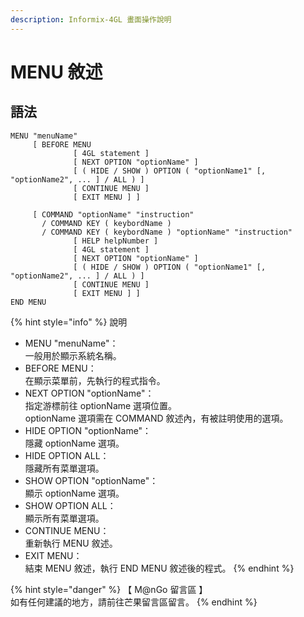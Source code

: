 ```yaml
---
description: Informix-4GL 畫面操作說明
---
```


# MENU 敘述

## 語法

```inform7
MENU "menuName"
     [ BEFORE MENU
              [ 4GL statement ]
              [ NEXT OPTION "optionName" ]
              [ ( HIDE / SHOW ) OPTION ( "optionName1" [, "optionName2", ... ] / ALL ) ]
              [ CONTINUE MENU ]
              [ EXIT MENU ] ]

     [ COMMAND "optionName" "instruction"
       / COMMAND KEY ( keybordName )
       / COMMAND KEY ( keybordName ) "optionName" "instruction"
              [ HELP helpNumber ]
              [ 4GL statement ]
              [ NEXT OPTION "optionName" ]
              [ ( HIDE / SHOW ) OPTION ( "optionName1" [, "optionName2", ... ] / ALL ) ]
              [ CONTINUE MENU ]
              [ EXIT MENU ] ]
END MENU
```

{% hint style="info" %}
說明

* MENU "menuName"：\
  一般用於顯示系統名稱。
* BEFORE MENU：\
  在顯示菜單前，先執行的程式指令。
* NEXT OPTION "optionName"：\
  指定游標前往 optionName 選項位置。\
  optionName 選項需在 COMMAND 敘述內，有被註明使用的選項。
* HIDE OPTION "optionName"：\
  隱藏 optionName 選項。
* HIDE OPTION ALL：\
  隱藏所有菜單選項。
* SHOW OPTION "optionName"：\
  顯示 optionName 選項。
* SHOW OPTION ALL：\
  顯示所有菜單選項。
* CONTINUE MENU：\
  重新執行 MENU 敘述。
* EXIT MENU：\
  結束 MENU 敘述，執行 END MENU 敘述後的程式。
{% endhint %}

{% hint style="danger" %}
【 M@nGo 留言區 】\
如有任何建議的地方，請前往芒果留言區留言。
{% endhint %}
